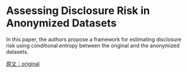 
# Assessing Disclosure Risk in Anonymized Datasets

In this paper, the authors propose a framework for estimating disclosure risk using conditional entropy between the original and the anonymized datasets.

[原文｜original](https://insights.sei.cmu.edu/library/assessing-disclosure-risk-in-anonymized-datasets/)
        